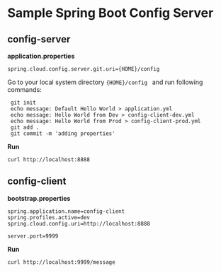 # Sample Spring Boot Config Server

## config-server

**application.properties**

```
spring.cloud.config.server.git.uri={HOME}/config 
```
 
 Go to your local system directory ```{HOME}/config ``` and run following commands:

```
 git init
 echo message: Default Hello World > application.yml
 echo message: Hello World from Dev > config-client-dev.yml
 echo message: Hello World from Prod > config-client-prod.yml
 git add .
 git commit -m 'adding properties'
```

**Run**

```
curl http://localhost:8888
```

## config-client

**bootstrap.properties**

```
spring.application.name=config-client
spring.profiles.active=dev
spring.cloud.config.uri=http://localhost:8888

server.port=9999
```

**Run**

```
curl http://localhost:9999/message
```



 
 
